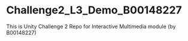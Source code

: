 # Challenge2_L3_Demo_B00148227
 This is Unity Challenge 2 Repo for Interactive Multimedia module (by B00148227)

